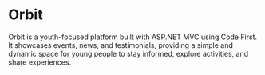 # Orbit
Orbit is a youth-focused platform built with ASP.NET MVC using Code First. It showcases events, news, and testimonials, providing a simple and dynamic space for young people to stay informed, explore activities, and share experiences.
